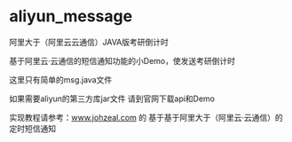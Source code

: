 # aliyun_message
阿里大于（阿里云云通信）JAVA版考研倒计时

基于阿里云·云通信的短信通知功能的小Demo，使发送考研倒计时

这里只有简单的msg.java文件

如果需要aliyun的第三方库jar文件 请到官网下载api和Demo

实现教程请参考：www.johzeal.com 的 基于基于阿里大于（阿里云·云通信）的定时短信通知

